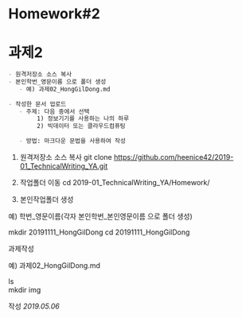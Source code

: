 # Homework#2 
# 과제2

````markdown
- 원격저장소 소스 복사
- 본인학번_영문이름 으로 폴더 생성
   - 예) 과제02_HongGilDong.md
   
- 작성한 문서 업로드
   - 주제: 다음 중에서 선택
        1) 정보기기를 사용하는 나의 하루
        2) 빅데이터 또는 클라우드컴퓨팅
        
   - 방법: 마크다운 문법을 사용하여 작성
````

1) 원격저장소 소스 복사
git clone https://github.com/heenice42/2019-01_TechnicalWriting_YA.git

2) 작업폴더 이동
cd 2019-01_TechnicalWriting_YA/Homework/

3) 본인작업폴더 생성

예) 학번_영문이름(각자 본인학번_본인영문이름 으로 폴더 생성)

mkdir 20191111_HongGilDong
cd 20191111_HongGilDong


과제작성

예) 과제02_HongGilDong.md

ls  
mkdir img  

작성
*2019.05.06*
